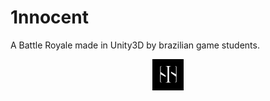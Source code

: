 
# 1nnocent
A Battle Royale made in Unity3D by brazilian game students.

<p align="center">
  <img src="HollowIce.jpg" alt="drawing" width="50"/>
</p>

